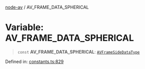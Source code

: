 [node-av](../globals.md) / AV\_FRAME\_DATA\_SPHERICAL

# Variable: AV\_FRAME\_DATA\_SPHERICAL

> `const` **AV\_FRAME\_DATA\_SPHERICAL**: [`AVFrameSideDataType`](../type-aliases/AVFrameSideDataType.md)

Defined in: [constants.ts:829](https://github.com/seydx/av/blob/f8631fc881b394300b1479f511d55cf1c370a87f/src/constants/constants.ts#L829)
